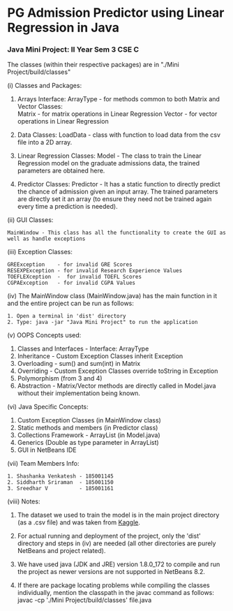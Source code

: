 # PG Admission Predictor using Linear Regression in Java

### Java Mini Project: II Year Sem 3 CSE C

The classes (within their respective packages) are in "./Mini Project/build/classes"

(i) Classes and Packages:

1. Arrays
	Interface:
		ArrayType - for methods common to both Matrix and Vector
	Classes:	
		Matrix - for matrix operations in Linear Regression
		Vector - for vector operations in Linear Regression

2. Data
	Classes:
		LoadData - class with function to load data from the csv file into a 2D array.
3. Linear Regression
	Classes:
		Model - The class to train the Linear Regression model on the graduate admissions data, the trained parameters are obtained here.
4. Predictor
	Classes:
		Predictor - It has a static function to directly predict the chance of admission given an input array. The trained parameters are directly set it an array (to ensure they need not be trained again every time a prediction is needed).

(ii) GUI Classes:

	MainWindow - This class has all the functionality to create the GUI as well as handle exceptions

(iii) Exception Classes:

	GREException    - for invalid GRE Scores
	RESEXPException - for invalid Research Experience Values
	TOEFLEXception	-  for invalid TOEFL Scores
	CGPAException   - for invalid CGPA Values

(iv) The MainWindow class (MainWindow.java) has the main function in it and the entire project can be run as follows:

	1. Open a terminal in 'dist' directory
	2. Type: java -jar "Java Mini Project" to run the application

(v) OOPS Concepts used:

1. Classes and Interfaces - Interface: ArrayType
2. Inheritance - Custom Exception Classes inherit Exception
3. Overloading - sum() and sum(int) in Matrix  
4. Overriding - Custom Exception Classes override toString in Exception
5. Polymorphism (from 3 and 4)
6. Abstraction - Matrix/Vector methods are directly called in Model.java without their implementation being known.

(vi) Java Specific Concepts:

1. Custom Exception Classes (in MainWindow class)
2. Static methods and members (in Predictor class)
3. Collections Framework - ArrayList (in Model.java)
4. Generics (Double as type parameter in ArrayList)
5. GUI in NetBeans IDE

(vii) Team Members Info:

	1. Shashanka Venkatesh - 185001145
	2. Siddharth Sriraman  - 185001150
	3. Sreedhar V 	       - 185001161

(viii) Notes:

1. The dataset we used to train the model is in the main project directory (as a .csv file) and was taken from [Kaggle](https://www.kaggle.com/mohansacharya/graduate-admissions).

2. For actual running and deployment of the project, only the 'dist' directory and steps in (iv) are needed (all other directories are purely NetBeans and project related).

3. We have used java (JDK and JRE) version 1.8.0_172 to compile and run the project as newer versions are not supported in NetBeans 8.2.

4. If there are package locating problems while compiling the classes individually, mention the classpath in the javac command as follows:
      javac -cp './Mini Project/build/classes' file.java
